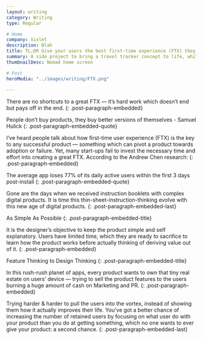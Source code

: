 ```yaml
---
layout: writing
category: Writing
type: Regular

# Home
company: Vixlet
description: Blah
title: TL;DR Give your users the best first-time experience (FTX) they deserve
summary: A side project to bring a travel tracker concept to life, while learning Swift along the way.
thumbnailDesc: Nomad home screen

# Post
heroMedia: "../images/writing/FTX.png"
 
---
```




There are no shortcuts to a great FTX — it’s hard work which doesn’t end but pays off in the end.
{: .post-paragraph-embedded}


People don’t buy products, they buy better versions of themselves - Samuel Hulick
{: .post-paragraph-embedded-quote}

I’ve heard people talk about how first-time user experience (FTX) is the key to any successful product — something which can pivot a product towards adoption or failure. Yet, many start-ups fail to invest the necessary time and effort into creating a great FTX. According to the Andrew Chen research:
{: .post-paragraph-embedded}

The average app loses 77% of its daily active users within the first 3 days post-install
{: .post-paragraph-embedded-quote}

Gone are the days when we received instruction booklets with complex digital products. It is time this thin-sheet-instruction-thinking evolve with this new age of digital products.
{: .post-paragraph-embedded-last}


As Simple As Possible
{: .post-paragraph-embedded-title}

It is the designer’s objective to keep the product simple and self explanatory. Users have limited time, which they are ready to sacrifice to learn how the product works before actually thinking of deriving value out of it.
{: .post-paragraph-embedded}

Feature Thinking to Design Thinking
{: .post-paragraph-embedded-title}

In this rush-rush planet of apps, every product wants to own that tiny real estate on users’ device — trying to sell the product features to the users burning a huge amount of cash on Marketing and PR.
{: .post-paragraph-embedded}

Trying harder & harder to pull the users into the vortex, instead of showing them how it actually improves their life.
You’ve got a better chance of increasing the number of retained users by focusing on what user do with your product than you do at getting something, which no one wants to ever give your product: a second chance.
{: .post-paragraph-embedded-last}


